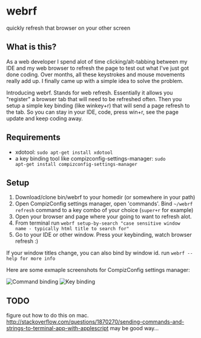 webrf
=====

quickly refresh that browser on your other screen

## What is this?

As a web developer I spend alot of time clicking/alt-tabbing between my IDE and my web browser to refresh the page to test out what I've just got done coding.  Over months, all these keystrokes and mouse movements really add up.  I finally came up with a simple idea to solve the problem.

Introducing webrf.  Stands for web refresh.  Essentially it allows you "register" a browser tab that will need to be refreshed often.  Then you setup a simple key binding (like winkey+r) that will send a page refresh to the tab.  So you can stay in your IDE, code, press win+r, see the page update and keep coding away.

## Requirements

*  xdotool: <code>sudo apt-get install xdotool</code>
*  a key binding tool like compizconfig-settings-manager: <code>sudo apt-get install compizconfig-settings-manager</code>

## Setup

1.  Download/clone bin/webrf to your homedir (or somewhere in your path)
1.  Open CompizConfig settings manager, open 'commands'. Bind <code>~/webrf refresh</code> command to a key combo of your choice (<code>super+r</code> for example)
1.  Open your browser and page where your going to want to refresh alot.
1.  From terminal run <code>webrf setup-by-search "case sensitive window name - typically html title to search for"</code>
1.  Go to your IDE or other window. Press your keybinding, watch browser refresh :)

If your window titles change, you can also bind by window id. run <code>webrf --help for more info</code>

Here are some exmaple screenshots for CompizConfig settings manager:

![Command binding](http://getfile1.posterous.com/getfile/files.posterous.com/temp-2012-06-01/iqtDqzEIaEgvIJyfqwezxHiFzEDrkGwivptFCtegxAoInEqkmEeJnGcFjybD/CompizConfig_Settings_Manager_747.png.scaled1000.png "cmd")
![Key binding](http://getfile3.posterous.com/getfile/files.posterous.com/temp-2012-06-01/nullEJitegqlbknpdztnoAevEsJlFhAlmzuinJIwIkrxeBgoqnwnApmqqHxA/CompizConfig_Settings_Manager_746.png.scaled1000.png)

## TODO

figure out how to do this on mac. http://stackoverflow.com/questions/1870270/sending-commands-and-strings-to-terminal-app-with-applescript may be good way...
